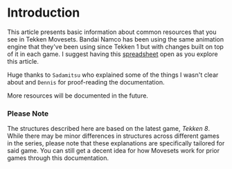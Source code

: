 # Introduction
This article presents basic information about common resources that you see in Tekken Movesets. Bandai Namco has been using the same animation engine that they've been using since Tekken 1 but with changes built on top of it in each game. I suggest having this [spreadsheet](https://docs.google.com/spreadsheets/d/1DBkC-HfqD0KWQNeOTKjJWmPxdbEuCcGZxkPxQpsLkOY/edit?usp=sharing) open as you explore this article.

Huge thanks to `Sadamitsu` who explained some of the things I wasn't clear about and `Dennis` for proof-reading the documentation.

More resources will be documented in the future.

### Please Note
The structures described here are based on the latest game, *Tekken 8*. While there may be minor differences in structures across different games in the series, please note that these explanations are specifically tailored for said game. You can still get a decent idea for how Movesets work for prior games through this documentation.

